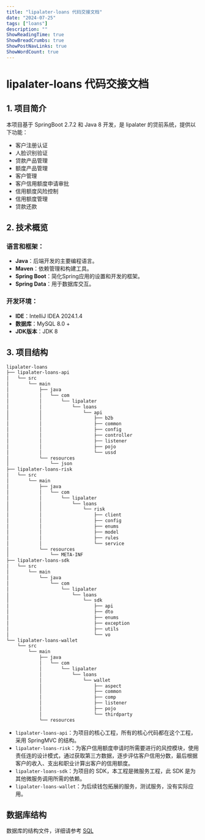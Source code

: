 ```yaml
---
title: "lipalater-loans 代码交接文档"
date: "2024-07-25"
tags: ["loans"]
description: ""
ShowReadingTime: true
ShowBreadCrumbs: true
ShowPostNavLinks: true
ShowWordCount: true 
---
```


# lipalater-loans 代码交接文档

## 1. 项目简介

本项目基于 SpringBoot 2.7.2 和 Java 8 开发，是 lipalater 的贷前系统，提供以下功能：
 - 客户注册认证
 - 人脸识别验证
 - 贷款产品管理
 - 额度产品管理
 - 客户管理
 - 客户信用额度申请审批
 - 信用额度风险控制
 - 信用额度管理
 - 贷款还款

## 2. 技术概览

### 语言和框架：
- **Java**：后端开发的主要编程语言。
- **Maven**：依赖管理和构建工具。
- **Spring Boot**：简化Spring应用的设置和开发的框架。
- **Spring Data**：用于数据库交互。

### 开发环境：
- **IDE**：IntelliJ IDEA 2024.1.4
- **数据库**：MySQL 8.0 +
- **JDK版本**：JDK 8

## 3. 项目结构

```css
lipalater-loans
├── lipalater-loans-api
│   └── src
│       └── main
│           ├── java
│           │   └── com
│           │       └── lipalater
│           │           └── loans
│           │               └── api
│           │                   ├── b2b
│           │                   ├── common
│           │                   ├── config
│           │                   ├── controller
│           │                   ├── listener
│           │                   ├── pojo
│           │                   └── ussd
│           └── resources
│               └── json
├── lipalater-loans-risk
│   └── src
│       └── main
│           ├── java
│           │   └── com
│           │       └── lipalater
│           │           └── loans
│           │               └── risk
│           │                   ├── client
│           │                   ├── config
│           │                   ├── enums
│           │                   ├── model
│           │                   ├── rules
│           │                   └── service
│           └── resources
│               └── META-INF
├── lipalater-loans-sdk
│   └── src
│       └── main
│           └── java
│               └── com
│                   └── lipalater
│                       └── loans
│                           └── sdk
│                               ├── api
│                               ├── dto
│                               ├── enums
│                               ├── exception
│                               ├── utils
│                               └── vo
└── lipalater-loans-wallet
    └── src
        └── main
            ├── java
            │   └── com
            │       └── lipalater
            │           └── loans
            │               └── wallet
            │                   ├── aspect
            │                   ├── common
            │                   ├── comp
            │                   ├── listener
            │                   ├── pojo
            │                   └── thirdparty
            └── resources
```

 - `lipalater-loans-api`：为项目的核心工程，所有的核心代码都在这个工程，采用 SpringMVC 的结构。
 - `lipalater-loans-risk`：为客户信用额度申请时所需要进行的风控模块，使用责任连的设计模式，通过获取第三方数据，逐步评估客户信用分数，最后根据客户的收入、支出和职业计算出客户的信用额度。
 - `lipalater-loans-sdk`：为项目的 SDK，本工程是微服务工程，此 SDK 是为其他微服务调用所需的依赖。
 - `lipalater-loans-wallet`：为后续钱包拓展的服务，测试服务，没有实际应用。

## 数据库结构

数据库的结构文件，详细请参考 [SQL](https://cdn.jsdelivr.net/gh/NileTradeX/NileTradeX.github.io@master/static/sql/lipalater_loans.sql)
